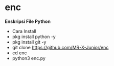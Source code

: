 # enc

**Enskripsi File Python**

- Cara Install
 - pkg install python -y
 - pkg install git -y
 - git clone https://github.com/MR-X-Junior/enc
 - cd enc
 - python3 enc.py


